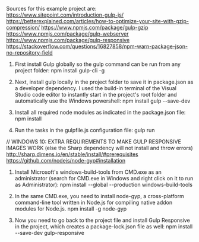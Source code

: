 
Sources for this example project are:
https://www.sitepoint.com/introduction-gulp-js/
https://betterexplained.com/articles/how-to-optimize-your-site-with-gzip-compression/
https://www.npmjs.com/package/gulp-gzip
https://www.npmjs.com/package/gulp-webserver
https://www.npmjs.com/package/gulp-responsive 
https://stackoverflow.com/questions/16827858/npm-warn-package-json-no-repository-field

1. First install Gulp globally so the gulp command can be run from any project folder:
npm install gulp-cli -g

2. Next, install gulp locally in the project folder to save it in package.json as a developer dependency. I used the build-in terminal of the Visual Studio code editor to instantly start in the project's root folder and automatically use the Windows powershell:
npm install gulp --save-dev

3. Install all required node modules as indicated in the package.json file:
npm install

4. Run the tasks in the gulpfile.js configuration file:
gulp run

// WINDOWS 10: EXTRA REQUIREMENTS TO MAKE GULP RESPONSIVE IMAGES WORK (else the Sharp dependency will not install and throw errors)
http://sharp.dimens.io/en/stable/install/#prerequisites
https://github.com/nodejs/node-gyp#installation

1. Install Microsoft's windows-build-tools from CMD.exe as an administrator (search for CMD.exe in Windows and right click on it to run as Administrator):
npm install --global --production windows-build-tools 

2. In the same CMD.exe, you need to install node-gyp, a cross-platform command-line tool written in Node.js for compiling native addon modules for Node.js.
npm install -g node-gyp

3. Now you need to go back to the project file and install Gulp Responsive in the project, which creates a package-lock.json file as well:
npm install --save-dev gulp-responsive
